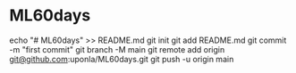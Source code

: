 # ML60days
echo "# ML60days" >> README.md
git init
git add README.md
git commit -m "first commit"
git branch -M main
git remote add origin git@github.com:uponla/ML60days.git
git push -u origin main
